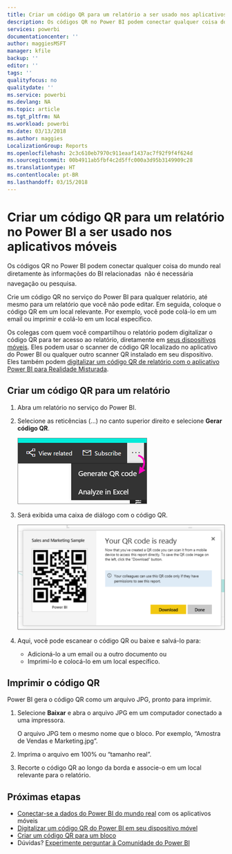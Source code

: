 ```yaml
---
title: Criar um código QR para um relatório a ser usado nos aplicativos móveis do Power BI
description: Os códigos QR no Power BI podem conectar qualquer coisa do mundo real diretamente às informações do BI relacionadas no aplicativo móvel Power BI, não sendo necessária pesquisa.
services: powerbi
documentationcenter: ''
author: maggiesMSFT
manager: kfile
backup: ''
editor: ''
tags: ''
qualityfocus: no
qualitydate: ''
ms.service: powerbi
ms.devlang: NA
ms.topic: article
ms.tgt_pltfrm: NA
ms.workload: powerbi
ms.date: 03/13/2018
ms.author: maggies
LocalizationGroup: Reports
ms.openlocfilehash: 2c3c610eb7970c911eaaf1437ac7f92f9f4f624d
ms.sourcegitcommit: 00b4911ab5fbf4c2d5ffc000a3d95b3149909c28
ms.translationtype: HT
ms.contentlocale: pt-BR
ms.lasthandoff: 03/15/2018
---
```

# <a name="create-a-qr-code-for-a-report-in-power-bi-to-use-in-the-mobile-apps"></a>Criar um código QR para um relatório no Power BI a ser usado nos aplicativos móveis
Os códigos QR no Power BI podem conectar qualquer coisa do mundo real diretamente às informações do BI relacionadas &#151; não é necessária navegação ou pesquisa.

Crie um código QR no serviço do Power BI para qualquer relatório, até mesmo para um relatório que você não pode editar. Em seguida, coloque o código QR em um local relevante. Por exemplo, você pode colá-lo em um email ou imprimir e colá-lo em um local específico. 

Os colegas com quem você compartilhou o relatório podem digitalizar o código QR para ter acesso ao relatório, diretamente em [seus dispositivos móveis](mobile-apps-qr-code.md). Eles podem usar o scanner de código QR localizado no aplicativo do Power BI ou qualquer outro scanner QR instalado em seu dispositivo. Eles também podem [digitalizar um código QR de relatório com o aplicativo Power BI para Realidade Misturada](mobile-mixed-reality-app.md#scan-a-report-qr-code-in-holographic-view).

## <a name="create-a-qr-code-for-a-report"></a>Criar um código QR para um relatório
1. Abra um relatório no serviço do Power BI.
2. Selecione as reticências (...) no canto superior direito e selecione **Gerar código QR**. 
   
    ![](media/service-create-qr-code-for-report/power-bi-create-qr-code-report.png)
3. Será exibida uma caixa de diálogo com o código QR. 
   
    ![](media/service-create-qr-code-for-report/powerbi_report_qrcode.png)
4. Aqui, você pode escanear o código QR ou baixe e salvá-lo para: 
   
   * Adicioná-lo a um email ou a outro documento ou 
   * Imprimi-lo e colocá-lo em um local específico. 

## <a name="print-the-qr-code"></a>Imprimir o código QR
Power BI gera o código QR como um arquivo JPG, pronto para imprimir. 

1. Selecione **Baixar** e abra o arquivo JPG em um computador conectado a uma impressora.  
   
   O arquivo JPG tem o mesmo nome que o bloco. Por exemplo, “Amostra de Vendas e Marketing.jpg”.
   
1. Imprima o arquivo em 100% ou “tamanho real”.  
2. Recorte o código QR ao longo da borda e associe-o em um local relevante para o relatório. 

## <a name="next-steps"></a>Próximas etapas
* [Conectar-se a dados do Power BI do mundo real](mobile-apps-data-in-real-world-context.md) com os aplicativos móveis
* [Digitalizar um código QR do Power BI em seu dispositivo móvel](mobile-apps-qr-code.md)
* [Criar um código QR para um bloco](service-create-qr-code-for-tile.md)
* Dúvidas? [Experimente perguntar à Comunidade do Power BI](http://community.powerbi.com/)

